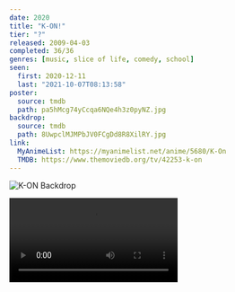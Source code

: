```yaml
---
date: 2020
title: "K-ON!"
tier: "?"
released: 2009-04-03
completed: 36/36
genres: [music, slice of life, comedy, school]
seen:
  first: 2020-12-11
  last: "2021-10-07T08:13:58"
poster:
  source: tmdb
  path: pa5hMcg74yCcqa6NQe4h3z0pyNZ.jpg
backdrop:
  source: tmdb
  path: 8UwpclMJMPbJV0FCgDd8R8XilRY.jpg
link:
  MyAnimeList: https://myanimelist.net/anime/5680/K-On
  TMDB: https://www.themoviedb.org/tv/42253-k-on
---
```


![K-ON Backdrop](https://image.tmdb.org/t/p/original/xNi32Q5bIfOie0ls3Fd3D3WkWnO.jpg)

![!Video](./yui-wants-to-do-the-vocals.mp4 "Yui wants to do the vocals")
